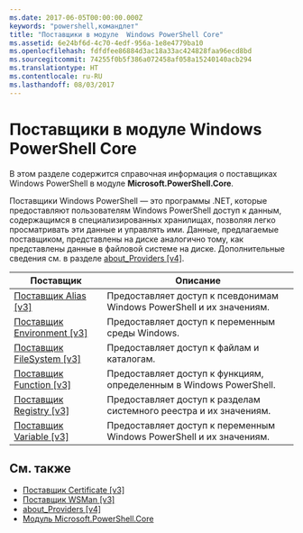 ```yaml
---
ms.date: 2017-06-05T00:00:00.000Z
keywords: "powershell,командлет"
title: "Поставщики в модуле  Windows PowerShell Core"
ms.assetid: 6e24bf6d-4c70-4edf-956a-1e8e4779ba10
ms.openlocfilehash: fdfdfee86884d3ac18a33ac424828faa96ecd8bd
ms.sourcegitcommit: 74255f0b5f386a072458af058a15240140acb294
ms.translationtype: HT
ms.contentlocale: ru-RU
ms.lasthandoff: 08/03/2017
---
```

# <a name="windows-powershell-core-providers"></a>Поставщики в модуле  Windows PowerShell Core
В этом разделе содержится справочная информация о поставщиках Windows PowerShell в модуле **Microsoft.PowerShell.Core**.

Поставщики Windows PowerShell — это программы .NET, которые предоставляют пользователям Windows PowerShell доступ к данным, содержащимся в специализированных хранилищах, позволяя легко просматривать эти данные и управлять ими. Данные, предлагаемые поставщиком, представлены на диске аналогично тому, как представлены данные в файловой системе на диске. Дополнительные сведения см. в разделе [about_Providers [v4]](https://technet.microsoft.com/en-us/library/2d9b3f32-be78-49ad-a547-21231c803242).

|Поставщик|Описание|
|------------|---------------|
|[Поставщик Alias [v3]](https://technet.microsoft.com/en-us/library/dce3f872-aeff-4eb2-8b38-876cd612fc29)|Предоставляет доступ к псевдонимам Windows PowerShell и их значениям.|
|[Поставщик Environment [v3]](https://technet.microsoft.com/en-us/library/94fcd05d-e702-4706-9b7d-ad7e5fd0ec09)|Предоставляет доступ к переменным среды Windows.|
|[Поставщик FileSystem [v3]](https://technet.microsoft.com/en-us/library/0e494537-dfdf-437a-8b27-c21e30aa1f9f)|Предоставляет доступ к файлам и каталогам.|
|[Поставщик Function [v3]](https://technet.microsoft.com/en-us/library/7dfc92f4-9a88-4399-978d-6d5d224b3e76)|Предоставляет доступ к функциям, определенным в Windows PowerShell.|
|[Поставщик Registry [v3]](https://technet.microsoft.com/en-us/library/d3c8013c-8caa-48d7-9feb-bfef0d95926e)|Предоставляет доступ к разделам системного реестра и их значениям.|
|[Поставщик Variable [v3]](https://technet.microsoft.com/en-us/library/78dbcbbd-7946-4b9b-b75b-146f247f821c)|Предоставляет доступ к переменным Windows PowerShell и их значениям.|

## <a name="see-also"></a>См. также
- [Поставщик Certificate [v3]](https://technet.microsoft.com/en-us/library/3f743541-d0c6-4670-809a-b16fb01f7c4d)
- [Поставщик WSMan [v3]](https://technet.microsoft.com/en-us/library/4c3d8d36-4f7a-4211-996f-64110e4b2eb7)
- [about_Providers [v4]](https://technet.microsoft.com/en-us/library/2d9b3f32-be78-49ad-a547-21231c803242)
- [Модуль Microsoft.PowerShell.Core](Microsoft.PowerShell.Core-Module.md)

